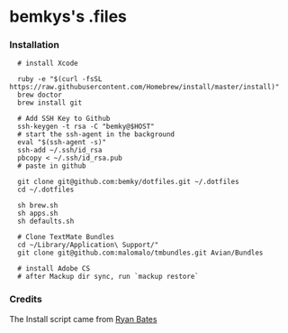 bemkys's .files
=================

### Installation

      # install Xcode

      ruby -e "$(curl -fsSL https://raw.githubusercontent.com/Homebrew/install/master/install)"
      brew doctor
      brew install git

	  # Add SSH Key to Github
      ssh-keygen -t rsa -C "bemky@$HOST"
      # start the ssh-agent in the background
      eval "$(ssh-agent -s)"
      ssh-add ~/.ssh/id_rsa
      pbcopy < ~/.ssh/id_rsa.pub
      # paste in github

      git clone git@github.com:bemky/dotfiles.git ~/.dotfiles
      cd ~/.dotfiles
      
      sh brew.sh
      sh apps.sh
      sh defaults.sh
      
      # Clone TextMate Bundles
      cd ~/Library/Application\ Support/"
      git clone git@github.com:malomalo/tmbundles.git Avian/Bundles
      
      # install Adobe CS
      # after Mackup dir sync, run `mackup restore`
      
      

### Credits

The Install script came from [Ryan Bates](http://github.com/ryanb/dotfiles)
